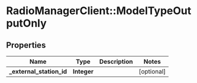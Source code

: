 # RadioManagerClient::ModelTypeOutputOnly

## Properties
Name | Type | Description | Notes
------------ | ------------- | ------------- | -------------
**_external_station_id** | **Integer** |  | [optional] 


